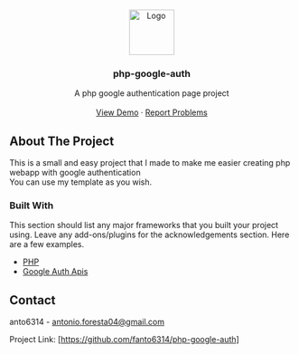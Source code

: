 <br />
<p align="center">
  <a href="https://github.com/fanto6314/php-google-auth">
    <img src="https://upload.wikimedia.org/wikipedia/commons/thumb/5/53/Google_%22G%22_Logo.svg/2048px-Google_%22G%22_Logo.svg.png" alt="Logo" width="80" height="80">
  </a>

  <h3 align="center">php-google-auth</h3>

  <p align="center">
    A php google authentication page project
    <br />
    <br />
    <a href="http://dev.anto6314.tech/dev/google-auth/">View Demo</a>
    ·
    <a href="https://github.com/fanto6314/php-google-auth/issues">Report Problems</a>
  </p>
</p>

## About The Project

This is a small and easy project that I made to make me easier creating php webapp with google authentication
<br />
You can use my template as you wish.

### Built With

This section should list any major frameworks that you built your project using. Leave any add-ons/plugins for the acknowledgements section. Here are a few examples.
* [PHP](https://www.php.net/)
* [Google Auth Apis](https://github.com/googleapis/google-auth-library-php)

## Contact

anto6314 - antonio.foresta04@gmail.com

Project Link: [https://github.com/fanto6314/php-google-auth]
